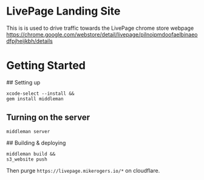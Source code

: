 # LivePage Landing Site

This is is used to drive traffic towards the LivePage chrome store webpage https://chrome.google.com/webstore/detail/livepage/pilnojpmdoofaelbinaeodfpjheijkbh/details

# Getting Started

## Setting up

    xcode-select --install &&
    gem install middleman

## Turning on the server

    middleman server

## Building & deploying

    middleman build &&
    s3_website push

Then purge `https://livepage.mikerogers.io/*` on cloudflare.
